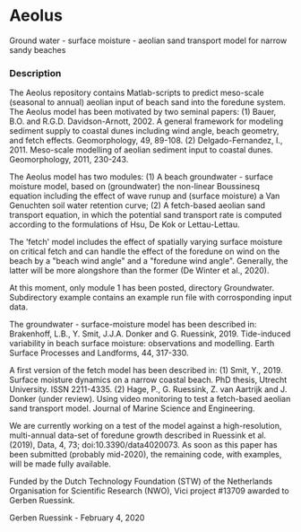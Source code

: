 # Aeolus
Ground water - surface moisture - aeolian sand transport model for narrow sandy beaches

### Description

The Aeolus repository contains Matlab-scripts to predict meso-scale (seasonal to annual) aeolian input of beach sand into the foredune system. The Aeolus model has been motivated by two seminal papers:
(1) Bauer, B.O. and R.G.D. Davidson-Arnott, 2002. A general framework for modeling sediment supply to coastal dunes including wind angle, beach geometry, and fetch effects. Geomorphology, 49, 89-108.
(2) Delgado-Fernandez, I., 2011. Meso-scale modelling of aeolian sediment input to coastal dunes. Geomorphology, 2011, 230-243.

The Aeolus model has two modules:
(1) A beach groundwater - surface moisture model, based on (groundwater) the non-linear Boussinesq equation including the effect of wave runup and (surface moisture) a Van Genuchten soil water retention curve;
(2) A fetch-based aeolian sand transport equation, in which the potential sand transport rate is computed according to the formulations of Hsu, De Kok or Lettau-Lettau.  

The 'fetch' model includes the effect of spatially varying surface moisture on critical fetch and can handle the effect of the foredune on wind on the beach by a "beach wind angle" and a "foredune wind angle". Generally, the latter will be more alongshore than the former (De Winter et al., 2020).

At this moment, only module 1 has been posted, directory Groundwater. Subdirectory example contains an example run file with corrosponding input data. 

The groundwater - surface-moisture model has been described in:
Brakenhoff, L.B., Y. Smit, J.J.A. Donker and G. Ruessink, 2019. Tide-induced variability in beach surface moisture: observations and modelling. Earth Surface Processes and Landforms, 44, 317-330.

A first version of the fetch model has been described in:
(1) Smit, Y., 2019. Surface moisture dynamics on a narrow coastal beach. PhD thesis, Utrecht University. ISSN 2211-4335.
(2) Hage, P., G. Ruessink, Z. van Aartrijk and J. Donker (under review). Using video monitoring to test a fetch-based aeolian sand transport model. Journal of Marine Science and Engineering.

We are currently working on a test of the model against a high-resolution, multi-annual data-set of foredune growth described in Ruessink et al. (2019), Data, 4, 73; doi:10.3390/data4020073. As soon as this paper has been submitted (probably mid-2020), the remaining code, with examples, will be made fully available.

Funded by the Dutch Technology Foundation (STW) of the Netherlands Organisation for Scientific Research (NWO), Vici project #13709 awarded to Gerben Ruessink.

Gerben Ruessink - February 4, 2020
